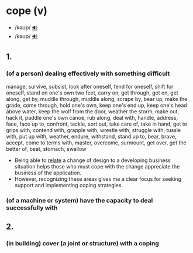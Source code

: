 # cope (v)

- /kəʊp/ [🔊](https://www.oxfordlearnersdictionaries.com/media/english/uk_pron/c/cop/cope_/cope__gb_1.mp3)
- /kəʊp/ [🔊](https://www.oxfordlearnersdictionaries.com/media/english/us_pron/c/cop/cope_/cope__us_1.mp3)

## 1.

### (of a person) dealing effectively with something difficult

manage, survive, subsist, look after oneself, fend for oneself, shift for oneself, stand on one's own two feet, carry on, get through, get on, get along, get by, muddle through, muddle along, scrape by, bear up, make the grade, come through, hold one's own, keep one's end up, keep one's head above water, keep the wolf from the door, weather the storm, make out, hack it, paddle one's own canoe, rub along, deal with, handle, address, face, face up to, confront, tackle, sort out, take care of, take in hand, get to grips with, contend with, grapple with, wrestle with, struggle with, tussle with, put up with, weather, endure, withstand, stand up to, bear, brave, accept, come to terms with, master, overcome, surmount, get over, get the better of, beat, stomach, swallow

- Being able to [relate](../r/relate-v.md#relate-towith---to-show-or-make-a-connection-between-two-or-more-things-liên-hệ-với-liên-kết-với-xâu-chuỗi-với) a change of design to a developing business situation helps those who must cope with the change appreciate the business of the application.
- However, recognizing these areas gives me a clear focus for seeking support and implementing coping strategies.

### (of a machine or system) have the capacity to deal successfully with

## 2.

### (in building) cover (a joint or structure) with a coping